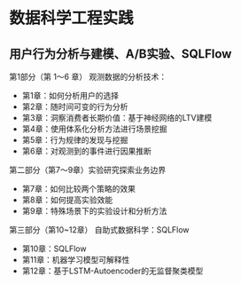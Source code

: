 # 数据科学工程实践 
## 用户行为分析与建模、A/B实验、SQLFlow

第1部分（第 1～6 章） 观测数据的分析技术：
   
   - 第1章：如何分析用户的选择
   - 第2章：随时间可变的行为分析
   - 第3章：洞察消费者长期价值：基于神经网络的LTV建模
   - 第4章：使用体系化分析方法进行场景挖掘 
   - 第5章：行为规律的发现与挖掘 
   - 第6章：对观测到的事件进行因果推断 

第二部分（第7～9章）实验研究探索业务边界

   - 第7章：如何比较两个策略的效果
   - 第8章：如何提高实验效能
   - 第9章：特殊场景下的实验设计和分析方法

第三部分（第10~12章） 自助式数据科学：SQLFlow
 
   - 第10章：SQLFlow
   - 第11章：机器学习模型可解释性
   - 第12章：基于LSTM-Autoencoder的无监督聚类模型